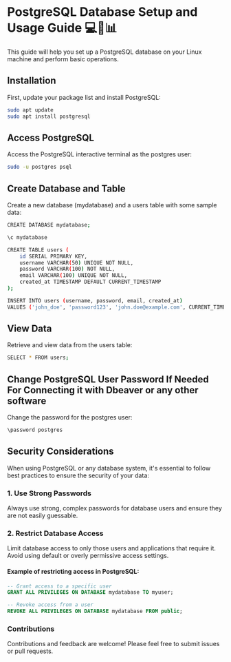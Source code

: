 # PostgreSQL Database Setup and Usage Guide 💻🔑📊

This guide will help you set up a PostgreSQL database on your Linux machine and perform basic operations.

## Installation

First, update your package list and install PostgreSQL:

```bash
sudo apt update
sudo apt install postgresql
```

## Access PostgreSQL

Access the PostgreSQL interactive terminal as the postgres user:

```bash
sudo -u postgres psql
```

## Create Database and Table

Create a new database (mydatabase) and a users table with some sample data:

```bash
CREATE DATABASE mydatabase;

\c mydatabase

CREATE TABLE users (
    id SERIAL PRIMARY KEY,
    username VARCHAR(50) UNIQUE NOT NULL,
    password VARCHAR(100) NOT NULL,
    email VARCHAR(100) UNIQUE NOT NULL,
    created_at TIMESTAMP DEFAULT CURRENT_TIMESTAMP
);

INSERT INTO users (username, password, email, created_at)
VALUES ('john_doe', 'password123', 'john.doe@example.com', CURRENT_TIMESTAMP);
```

## View Data
Retrieve and view data from the users table:

```bash
SELECT * FROM users;
```

## Change PostgreSQL User Password If Needed For Connecting it with Dbeaver or any other software

Change the password for the postgres user:

```bash
\password postgres
```
## Security Considerations

When using PostgreSQL or any database system, it's essential to follow best practices to ensure the security of your data:

### 1. Use Strong Passwords

Always use strong, complex passwords for database users and ensure they are not easily guessable.

### 2. Restrict Database Access

Limit database access to only those users and applications that require it. Avoid using default or overly permissive access settings.

#### Example of restricting access in PostgreSQL:

```sql
-- Grant access to a specific user
GRANT ALL PRIVILEGES ON DATABASE mydatabase TO myuser;

-- Revoke access from a user
REVOKE ALL PRIVILEGES ON DATABASE mydatabase FROM public;
```

### Contributions

Contributions and feedback are welcome! Please feel free to submit issues or pull requests.
